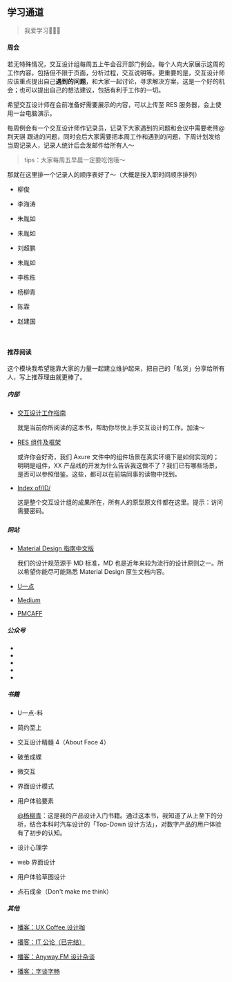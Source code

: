 ## 学习通道

> 我爱学习🙂🙂🙂

#### 周会

若无特殊情况，交互设计组每周五上午会召开部门例会。每个人向大家展示这周的工作内容，包括但不限于页面，分析过程，交互说明等。更重要的是，交互设计师应该重点提出自己**遇到的问题**，和大家一起讨论，寻求解决方案，这是一个好的机会；也可以提出自己的想法建议，包括有利于工作的一切。

希望交互设计师在会前准备好需要展示的内容，可以上传至 RES 服务器，会上使用一台电脑演示。

每周例会有一个交互设计师作记录员，记录下大家遇到的问题和会议中需要老熊@荆天骐 跟进的问题，同时会后大家需要把本周工作和遇到的问题，下周计划发给当周记录人，记录人统计后会发邮件给所有人～

> tips：大家每周五早晨一定要吃饱哦～

那就在这里排一个记录人的顺序表好了～（大概是按入职时间顺序排列）

- 柳俊

- 李海涛

- 朱胤如

- 朱胤如

- 刘超鹏

- 朱胤如

- 李栋栋

- 杨柳青

- 陈霖

- 赵建国

  ​

#### 推荐阅读

这个模块我希望能靠大家的力量一起建立维护起来，把自己的「私货」分享给所有人，写上推荐理由就更棒了。

##### 内部

- [交互设计工作指南](https://ylq167.gitbooks.io/ixd-wisedu/content/)

  就是当前你所阅读的这本书，帮助你尽快上手交互设计的工作。加油～

- [RES 组件及框架](http://res.wisedu.com)

  或许你会好奇，我们 Axure 文件中的组件场景在真实环境下是如何实现的；明明是组件，XX 产品线的开发为什么告诉我这做不了？我们已有哪些场景，是否可以参照借鉴。这些，都可以在前端同事的读物中找到。

- [Index of/ID/](http://res.wisedu.com/ID/)

  这是整个交互设计组的成果所在，所有人的原型原文件都在这里。提示：访问需要密码。

##### 

##### 网站

- [Material Design 指南中文版](http://www.mdui.org/design/)

  我们的设计规范源于 MD 标准，MD 也是近年来较为流行的设计原则之一。所以希望你能尽可能熟悉 Material Design 原生文档内容。

- [U一点](http://www.aliued.cn)

- [Medium](https://medium.com)

- [PMCAFF](http://www.pmcaff.com)

##### 公众号

- ​
- ​
- ​
- ​
- ​

##### 书籍

- U一点-料

- 简约至上

- 交互设计精髓 4（About Face 4）

- 破茧成蝶

- 微交互

- 界面设计模式

- 用户体验要素

  [@杨柳青](https://github.com/ylq167)：这是我的产品设计入门书籍。通过这本书，我知道了从上至下的分析，结合本科时汽车设计的「Top-Down 设计方法」，对数字产品的用户体验有了初步的认知。

- 设计心理学

- web 界面设计

- 用户体验草图设计

- 点石成金（Don't make me think）

##### 其他

- [播客：UX Coffee 设计咖](http://podcast.uxcoffee.co)

- [播客：IT 公论（已完结）](http://ipn.li/itgonglun/)

- [播客：Anyway.FM 设计杂谈](http://www.anyway.fm)

- [播客：字谈字畅](http://www.typeisbeautiful.com/typechat/)

  ​

  ​